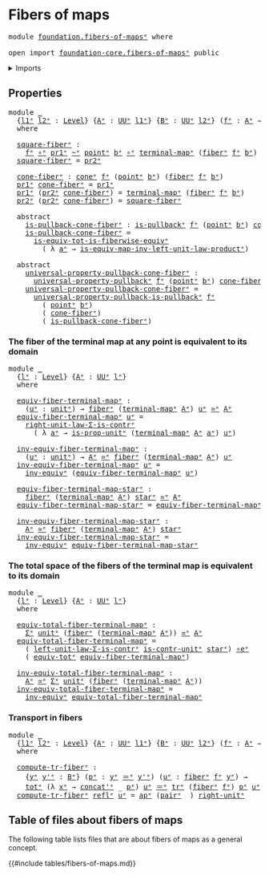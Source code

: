 # Fibers of maps

<pre class="Agda"><a id="27" class="Keyword">module</a> <a id="34" href="foundation.fibers-of-maps%25E1%25B5%2589.html" class="Module">foundation.fibers-of-mapsᵉ</a> <a id="61" class="Keyword">where</a>

<a id="68" class="Keyword">open</a> <a id="73" class="Keyword">import</a> <a id="80" href="foundation-core.fibers-of-maps%25E1%25B5%2589.html" class="Module">foundation-core.fibers-of-mapsᵉ</a> <a id="112" class="Keyword">public</a>
</pre>
<details><summary>Imports</summary>

<pre class="Agda"><a id="169" class="Keyword">open</a> <a id="174" class="Keyword">import</a> <a id="181" href="foundation.action-on-identifications-functions%25E1%25B5%2589.html" class="Module">foundation.action-on-identifications-functionsᵉ</a>
<a id="229" class="Keyword">open</a> <a id="234" class="Keyword">import</a> <a id="241" href="foundation.cones-over-cospan-diagrams%25E1%25B5%2589.html" class="Module">foundation.cones-over-cospan-diagramsᵉ</a>
<a id="280" class="Keyword">open</a> <a id="285" class="Keyword">import</a> <a id="292" href="foundation.dependent-pair-types%25E1%25B5%2589.html" class="Module">foundation.dependent-pair-typesᵉ</a>
<a id="325" class="Keyword">open</a> <a id="330" class="Keyword">import</a> <a id="337" href="foundation.type-arithmetic-dependent-pair-types%25E1%25B5%2589.html" class="Module">foundation.type-arithmetic-dependent-pair-typesᵉ</a>
<a id="386" class="Keyword">open</a> <a id="391" class="Keyword">import</a> <a id="398" href="foundation.type-arithmetic-unit-type%25E1%25B5%2589.html" class="Module">foundation.type-arithmetic-unit-typeᵉ</a>
<a id="436" class="Keyword">open</a> <a id="441" class="Keyword">import</a> <a id="448" href="foundation.unit-type%25E1%25B5%2589.html" class="Module">foundation.unit-typeᵉ</a>
<a id="470" class="Keyword">open</a> <a id="475" class="Keyword">import</a> <a id="482" href="foundation.universe-levels%25E1%25B5%2589.html" class="Module">foundation.universe-levelsᵉ</a>

<a id="511" class="Keyword">open</a> <a id="516" class="Keyword">import</a> <a id="523" href="foundation-core.contractible-types%25E1%25B5%2589.html" class="Module">foundation-core.contractible-typesᵉ</a>
<a id="559" class="Keyword">open</a> <a id="564" class="Keyword">import</a> <a id="571" href="foundation-core.equivalences%25E1%25B5%2589.html" class="Module">foundation-core.equivalencesᵉ</a>
<a id="601" class="Keyword">open</a> <a id="606" class="Keyword">import</a> <a id="613" href="foundation-core.function-types%25E1%25B5%2589.html" class="Module">foundation-core.function-typesᵉ</a>
<a id="645" class="Keyword">open</a> <a id="650" class="Keyword">import</a> <a id="657" href="foundation-core.functoriality-dependent-pair-types%25E1%25B5%2589.html" class="Module">foundation-core.functoriality-dependent-pair-typesᵉ</a>
<a id="709" class="Keyword">open</a> <a id="714" class="Keyword">import</a> <a id="721" href="foundation-core.homotopies%25E1%25B5%2589.html" class="Module">foundation-core.homotopiesᵉ</a>
<a id="749" class="Keyword">open</a> <a id="754" class="Keyword">import</a> <a id="761" href="foundation-core.identity-types%25E1%25B5%2589.html" class="Module">foundation-core.identity-typesᵉ</a>
<a id="793" class="Keyword">open</a> <a id="798" class="Keyword">import</a> <a id="805" href="foundation-core.pullbacks%25E1%25B5%2589.html" class="Module">foundation-core.pullbacksᵉ</a>
<a id="832" class="Keyword">open</a> <a id="837" class="Keyword">import</a> <a id="844" href="foundation-core.transport-along-identifications%25E1%25B5%2589.html" class="Module">foundation-core.transport-along-identificationsᵉ</a>
<a id="893" class="Keyword">open</a> <a id="898" class="Keyword">import</a> <a id="905" href="foundation-core.universal-property-pullbacks%25E1%25B5%2589.html" class="Module">foundation-core.universal-property-pullbacksᵉ</a>
</pre>
</details>

## Properties

<pre class="Agda"><a id="991" class="Keyword">module</a> <a id="998" href="foundation.fibers-of-maps%25E1%25B5%2589.html#998" class="Module">_</a>
  <a id="1002" class="Symbol">{</a><a id="1003" href="foundation.fibers-of-maps%25E1%25B5%2589.html#1003" class="Bound">l1ᵉ</a> <a id="1007" href="foundation.fibers-of-maps%25E1%25B5%2589.html#1007" class="Bound">l2ᵉ</a> <a id="1011" class="Symbol">:</a> <a id="1013" href="Agda.Primitive.html#742" class="Postulate">Level</a><a id="1018" class="Symbol">}</a> <a id="1020" class="Symbol">{</a><a id="1021" href="foundation.fibers-of-maps%25E1%25B5%2589.html#1021" class="Bound">Aᵉ</a> <a id="1024" class="Symbol">:</a> <a id="1026" href="Agda.Primitive.html#429" class="Primitive">UUᵉ</a> <a id="1030" href="foundation.fibers-of-maps%25E1%25B5%2589.html#1003" class="Bound">l1ᵉ</a><a id="1033" class="Symbol">}</a> <a id="1035" class="Symbol">{</a><a id="1036" href="foundation.fibers-of-maps%25E1%25B5%2589.html#1036" class="Bound">Bᵉ</a> <a id="1039" class="Symbol">:</a> <a id="1041" href="Agda.Primitive.html#429" class="Primitive">UUᵉ</a> <a id="1045" href="foundation.fibers-of-maps%25E1%25B5%2589.html#1007" class="Bound">l2ᵉ</a><a id="1048" class="Symbol">}</a> <a id="1050" class="Symbol">(</a><a id="1051" href="foundation.fibers-of-maps%25E1%25B5%2589.html#1051" class="Bound">fᵉ</a> <a id="1054" class="Symbol">:</a> <a id="1056" href="foundation.fibers-of-maps%25E1%25B5%2589.html#1021" class="Bound">Aᵉ</a> <a id="1059" class="Symbol">→</a> <a id="1061" href="foundation.fibers-of-maps%25E1%25B5%2589.html#1036" class="Bound">Bᵉ</a><a id="1063" class="Symbol">)</a> <a id="1065" class="Symbol">(</a><a id="1066" href="foundation.fibers-of-maps%25E1%25B5%2589.html#1066" class="Bound">bᵉ</a> <a id="1069" class="Symbol">:</a> <a id="1071" href="foundation.fibers-of-maps%25E1%25B5%2589.html#1036" class="Bound">Bᵉ</a><a id="1073" class="Symbol">)</a>
  <a id="1077" class="Keyword">where</a>

  <a id="1086" href="foundation.fibers-of-maps%25E1%25B5%2589.html#1086" class="Function">square-fiberᵉ</a> <a id="1100" class="Symbol">:</a>
    <a id="1106" href="foundation.fibers-of-maps%25E1%25B5%2589.html#1051" class="Bound">fᵉ</a> <a id="1109" href="foundation-core.function-types%25E1%25B5%2589.html#476" class="Function Operator">∘ᵉ</a> <a id="1112" href="foundation.dependent-pair-types%25E1%25B5%2589.html#697" class="Field">pr1ᵉ</a> <a id="1117" href="foundation-core.homotopies%25E1%25B5%2589.html#2800" class="Function Operator">~ᵉ</a> <a id="1120" href="foundation.unit-type%25E1%25B5%2589.html#1307" class="Function">pointᵉ</a> <a id="1127" href="foundation.fibers-of-maps%25E1%25B5%2589.html#1066" class="Bound">bᵉ</a> <a id="1130" href="foundation-core.function-types%25E1%25B5%2589.html#476" class="Function Operator">∘ᵉ</a> <a id="1133" href="foundation.unit-type%25E1%25B5%2589.html#1143" class="Function">terminal-mapᵉ</a> <a id="1147" class="Symbol">(</a><a id="1148" href="foundation-core.fibers-of-maps%25E1%25B5%2589.html#962" class="Function">fiberᵉ</a> <a id="1155" href="foundation.fibers-of-maps%25E1%25B5%2589.html#1051" class="Bound">fᵉ</a> <a id="1158" href="foundation.fibers-of-maps%25E1%25B5%2589.html#1066" class="Bound">bᵉ</a><a id="1160" class="Symbol">)</a>
  <a id="1164" href="foundation.fibers-of-maps%25E1%25B5%2589.html#1086" class="Function">square-fiberᵉ</a> <a id="1178" class="Symbol">=</a> <a id="1180" href="foundation.dependent-pair-types%25E1%25B5%2589.html#711" class="Field">pr2ᵉ</a>

  <a id="1188" href="foundation.fibers-of-maps%25E1%25B5%2589.html#1188" class="Function">cone-fiberᵉ</a> <a id="1200" class="Symbol">:</a> <a id="1202" href="foundation.cones-over-cospan-diagrams%25E1%25B5%2589.html#1896" class="Function">coneᵉ</a> <a id="1208" href="foundation.fibers-of-maps%25E1%25B5%2589.html#1051" class="Bound">fᵉ</a> <a id="1211" class="Symbol">(</a><a id="1212" href="foundation.unit-type%25E1%25B5%2589.html#1307" class="Function">pointᵉ</a> <a id="1219" href="foundation.fibers-of-maps%25E1%25B5%2589.html#1066" class="Bound">bᵉ</a><a id="1221" class="Symbol">)</a> <a id="1223" class="Symbol">(</a><a id="1224" href="foundation-core.fibers-of-maps%25E1%25B5%2589.html#962" class="Function">fiberᵉ</a> <a id="1231" href="foundation.fibers-of-maps%25E1%25B5%2589.html#1051" class="Bound">fᵉ</a> <a id="1234" href="foundation.fibers-of-maps%25E1%25B5%2589.html#1066" class="Bound">bᵉ</a><a id="1236" class="Symbol">)</a>
  <a id="1240" href="foundation.dependent-pair-types%25E1%25B5%2589.html#697" class="Field">pr1ᵉ</a> <a id="1245" href="foundation.fibers-of-maps%25E1%25B5%2589.html#1188" class="Function">cone-fiberᵉ</a> <a id="1257" class="Symbol">=</a> <a id="1259" href="foundation.dependent-pair-types%25E1%25B5%2589.html#697" class="Field">pr1ᵉ</a>
  <a id="1266" href="foundation.dependent-pair-types%25E1%25B5%2589.html#697" class="Field">pr1ᵉ</a> <a id="1271" class="Symbol">(</a><a id="1272" href="foundation.dependent-pair-types%25E1%25B5%2589.html#711" class="Field">pr2ᵉ</a> <a id="1277" href="foundation.fibers-of-maps%25E1%25B5%2589.html#1188" class="Function">cone-fiberᵉ</a><a id="1288" class="Symbol">)</a> <a id="1290" class="Symbol">=</a> <a id="1292" href="foundation.unit-type%25E1%25B5%2589.html#1143" class="Function">terminal-mapᵉ</a> <a id="1306" class="Symbol">(</a><a id="1307" href="foundation-core.fibers-of-maps%25E1%25B5%2589.html#962" class="Function">fiberᵉ</a> <a id="1314" href="foundation.fibers-of-maps%25E1%25B5%2589.html#1051" class="Bound">fᵉ</a> <a id="1317" href="foundation.fibers-of-maps%25E1%25B5%2589.html#1066" class="Bound">bᵉ</a><a id="1319" class="Symbol">)</a>
  <a id="1323" href="foundation.dependent-pair-types%25E1%25B5%2589.html#711" class="Field">pr2ᵉ</a> <a id="1328" class="Symbol">(</a><a id="1329" href="foundation.dependent-pair-types%25E1%25B5%2589.html#711" class="Field">pr2ᵉ</a> <a id="1334" href="foundation.fibers-of-maps%25E1%25B5%2589.html#1188" class="Function">cone-fiberᵉ</a><a id="1345" class="Symbol">)</a> <a id="1347" class="Symbol">=</a> <a id="1349" href="foundation.fibers-of-maps%25E1%25B5%2589.html#1086" class="Function">square-fiberᵉ</a>

  <a id="1366" class="Keyword">abstract</a>
    <a id="1379" href="foundation.fibers-of-maps%25E1%25B5%2589.html#1379" class="Function">is-pullback-cone-fiberᵉ</a> <a id="1403" class="Symbol">:</a> <a id="1405" href="foundation-core.pullbacks%25E1%25B5%2589.html#2234" class="Function">is-pullbackᵉ</a> <a id="1418" href="foundation.fibers-of-maps%25E1%25B5%2589.html#1051" class="Bound">fᵉ</a> <a id="1421" class="Symbol">(</a><a id="1422" href="foundation.unit-type%25E1%25B5%2589.html#1307" class="Function">pointᵉ</a> <a id="1429" href="foundation.fibers-of-maps%25E1%25B5%2589.html#1066" class="Bound">bᵉ</a><a id="1431" class="Symbol">)</a> <a id="1433" href="foundation.fibers-of-maps%25E1%25B5%2589.html#1188" class="Function">cone-fiberᵉ</a>
    <a id="1449" href="foundation.fibers-of-maps%25E1%25B5%2589.html#1379" class="Function">is-pullback-cone-fiberᵉ</a> <a id="1473" class="Symbol">=</a>
      <a id="1481" href="foundation-core.functoriality-dependent-pair-types%25E1%25B5%2589.html#6768" class="Function">is-equiv-tot-is-fiberwise-equivᵉ</a>
        <a id="1522" class="Symbol">(</a> <a id="1524" class="Symbol">λ</a> <a id="1526" href="foundation.fibers-of-maps%25E1%25B5%2589.html#1526" class="Bound">aᵉ</a> <a id="1529" class="Symbol">→</a> <a id="1531" href="foundation.type-arithmetic-unit-type%25E1%25B5%2589.html#3347" class="Function">is-equiv-map-inv-left-unit-law-productᵉ</a><a id="1570" class="Symbol">)</a>

  <a id="1575" class="Keyword">abstract</a>
    <a id="1588" href="foundation.fibers-of-maps%25E1%25B5%2589.html#1588" class="Function">universal-property-pullback-cone-fiberᵉ</a> <a id="1628" class="Symbol">:</a>
      <a id="1636" href="foundation-core.universal-property-pullbacks%25E1%25B5%2589.html#976" class="Function">universal-property-pullbackᵉ</a> <a id="1665" href="foundation.fibers-of-maps%25E1%25B5%2589.html#1051" class="Bound">fᵉ</a> <a id="1668" class="Symbol">(</a><a id="1669" href="foundation.unit-type%25E1%25B5%2589.html#1307" class="Function">pointᵉ</a> <a id="1676" href="foundation.fibers-of-maps%25E1%25B5%2589.html#1066" class="Bound">bᵉ</a><a id="1678" class="Symbol">)</a> <a id="1680" href="foundation.fibers-of-maps%25E1%25B5%2589.html#1188" class="Function">cone-fiberᵉ</a>
    <a id="1696" href="foundation.fibers-of-maps%25E1%25B5%2589.html#1588" class="Function">universal-property-pullback-cone-fiberᵉ</a> <a id="1736" class="Symbol">=</a>
      <a id="1744" href="foundation-core.pullbacks%25E1%25B5%2589.html#3020" class="Function">universal-property-pullback-is-pullbackᵉ</a> <a id="1785" href="foundation.fibers-of-maps%25E1%25B5%2589.html#1051" class="Bound">fᵉ</a>
        <a id="1796" class="Symbol">(</a> <a id="1798" href="foundation.unit-type%25E1%25B5%2589.html#1307" class="Function">pointᵉ</a> <a id="1805" href="foundation.fibers-of-maps%25E1%25B5%2589.html#1066" class="Bound">bᵉ</a><a id="1807" class="Symbol">)</a>
        <a id="1817" class="Symbol">(</a> <a id="1819" href="foundation.fibers-of-maps%25E1%25B5%2589.html#1188" class="Function">cone-fiberᵉ</a><a id="1830" class="Symbol">)</a>
        <a id="1840" class="Symbol">(</a> <a id="1842" href="foundation.fibers-of-maps%25E1%25B5%2589.html#1379" class="Function">is-pullback-cone-fiberᵉ</a><a id="1865" class="Symbol">)</a>
</pre>
### The fiber of the terminal map at any point is equivalent to its domain

<pre class="Agda"><a id="1956" class="Keyword">module</a> <a id="1963" href="foundation.fibers-of-maps%25E1%25B5%2589.html#1963" class="Module">_</a>
  <a id="1967" class="Symbol">{</a><a id="1968" href="foundation.fibers-of-maps%25E1%25B5%2589.html#1968" class="Bound">lᵉ</a> <a id="1971" class="Symbol">:</a> <a id="1973" href="Agda.Primitive.html#742" class="Postulate">Level</a><a id="1978" class="Symbol">}</a> <a id="1980" class="Symbol">{</a><a id="1981" href="foundation.fibers-of-maps%25E1%25B5%2589.html#1981" class="Bound">Aᵉ</a> <a id="1984" class="Symbol">:</a> <a id="1986" href="Agda.Primitive.html#429" class="Primitive">UUᵉ</a> <a id="1990" href="foundation.fibers-of-maps%25E1%25B5%2589.html#1968" class="Bound">lᵉ</a><a id="1992" class="Symbol">}</a>
  <a id="1996" class="Keyword">where</a>

  <a id="2005" href="foundation.fibers-of-maps%25E1%25B5%2589.html#2005" class="Function">equiv-fiber-terminal-mapᵉ</a> <a id="2031" class="Symbol">:</a>
    <a id="2037" class="Symbol">(</a><a id="2038" href="foundation.fibers-of-maps%25E1%25B5%2589.html#2038" class="Bound">uᵉ</a> <a id="2041" class="Symbol">:</a> <a id="2043" href="foundation.unit-type%25E1%25B5%2589.html#826" class="Record">unitᵉ</a><a id="2048" class="Symbol">)</a> <a id="2050" class="Symbol">→</a> <a id="2052" href="foundation-core.fibers-of-maps%25E1%25B5%2589.html#962" class="Function">fiberᵉ</a> <a id="2059" class="Symbol">(</a><a id="2060" href="foundation.unit-type%25E1%25B5%2589.html#1143" class="Function">terminal-mapᵉ</a> <a id="2074" href="foundation.fibers-of-maps%25E1%25B5%2589.html#1981" class="Bound">Aᵉ</a><a id="2076" class="Symbol">)</a> <a id="2078" href="foundation.fibers-of-maps%25E1%25B5%2589.html#2038" class="Bound">uᵉ</a> <a id="2081" href="foundation-core.equivalences%25E1%25B5%2589.html#2662" class="Function Operator">≃ᵉ</a> <a id="2084" href="foundation.fibers-of-maps%25E1%25B5%2589.html#1981" class="Bound">Aᵉ</a>
  <a id="2089" href="foundation.fibers-of-maps%25E1%25B5%2589.html#2005" class="Function">equiv-fiber-terminal-mapᵉ</a> <a id="2115" href="foundation.fibers-of-maps%25E1%25B5%2589.html#2115" class="Bound">uᵉ</a> <a id="2118" class="Symbol">=</a>
    <a id="2124" href="foundation.type-arithmetic-dependent-pair-types%25E1%25B5%2589.html#4047" class="Function">right-unit-law-Σ-is-contrᵉ</a>
      <a id="2157" class="Symbol">(</a> <a id="2159" class="Symbol">λ</a> <a id="2161" href="foundation.fibers-of-maps%25E1%25B5%2589.html#2161" class="Bound">aᵉ</a> <a id="2164" class="Symbol">→</a> <a id="2166" href="foundation.unit-type%25E1%25B5%2589.html#2997" class="Function">is-prop-unitᵉ</a> <a id="2180" class="Symbol">(</a><a id="2181" href="foundation.unit-type%25E1%25B5%2589.html#1143" class="Function">terminal-mapᵉ</a> <a id="2195" href="foundation.fibers-of-maps%25E1%25B5%2589.html#1981" class="Bound">Aᵉ</a> <a id="2198" href="foundation.fibers-of-maps%25E1%25B5%2589.html#2161" class="Bound">aᵉ</a><a id="2200" class="Symbol">)</a> <a id="2202" href="foundation.fibers-of-maps%25E1%25B5%2589.html#2115" class="Bound">uᵉ</a><a id="2204" class="Symbol">)</a>

  <a id="2209" href="foundation.fibers-of-maps%25E1%25B5%2589.html#2209" class="Function">inv-equiv-fiber-terminal-mapᵉ</a> <a id="2239" class="Symbol">:</a>
    <a id="2245" class="Symbol">(</a><a id="2246" href="foundation.fibers-of-maps%25E1%25B5%2589.html#2246" class="Bound">uᵉ</a> <a id="2249" class="Symbol">:</a> <a id="2251" href="foundation.unit-type%25E1%25B5%2589.html#826" class="Record">unitᵉ</a><a id="2256" class="Symbol">)</a> <a id="2258" class="Symbol">→</a> <a id="2260" href="foundation.fibers-of-maps%25E1%25B5%2589.html#1981" class="Bound">Aᵉ</a> <a id="2263" href="foundation-core.equivalences%25E1%25B5%2589.html#2662" class="Function Operator">≃ᵉ</a> <a id="2266" href="foundation-core.fibers-of-maps%25E1%25B5%2589.html#962" class="Function">fiberᵉ</a> <a id="2273" class="Symbol">(</a><a id="2274" href="foundation.unit-type%25E1%25B5%2589.html#1143" class="Function">terminal-mapᵉ</a> <a id="2288" href="foundation.fibers-of-maps%25E1%25B5%2589.html#1981" class="Bound">Aᵉ</a><a id="2290" class="Symbol">)</a> <a id="2292" href="foundation.fibers-of-maps%25E1%25B5%2589.html#2246" class="Bound">uᵉ</a>
  <a id="2297" href="foundation.fibers-of-maps%25E1%25B5%2589.html#2209" class="Function">inv-equiv-fiber-terminal-mapᵉ</a> <a id="2327" href="foundation.fibers-of-maps%25E1%25B5%2589.html#2327" class="Bound">uᵉ</a> <a id="2330" class="Symbol">=</a>
    <a id="2336" href="foundation-core.equivalences%25E1%25B5%2589.html#9353" class="Function">inv-equivᵉ</a> <a id="2347" class="Symbol">(</a><a id="2348" href="foundation.fibers-of-maps%25E1%25B5%2589.html#2005" class="Function">equiv-fiber-terminal-mapᵉ</a> <a id="2374" href="foundation.fibers-of-maps%25E1%25B5%2589.html#2327" class="Bound">uᵉ</a><a id="2376" class="Symbol">)</a>

  <a id="2381" href="foundation.fibers-of-maps%25E1%25B5%2589.html#2381" class="Function">equiv-fiber-terminal-map-starᵉ</a> <a id="2412" class="Symbol">:</a>
    <a id="2418" href="foundation-core.fibers-of-maps%25E1%25B5%2589.html#962" class="Function">fiberᵉ</a> <a id="2425" class="Symbol">(</a><a id="2426" href="foundation.unit-type%25E1%25B5%2589.html#1143" class="Function">terminal-mapᵉ</a> <a id="2440" href="foundation.fibers-of-maps%25E1%25B5%2589.html#1981" class="Bound">Aᵉ</a><a id="2442" class="Symbol">)</a> <a id="2444" href="foundation.unit-type%25E1%25B5%2589.html#873" class="InductiveConstructor">starᵉ</a> <a id="2450" href="foundation-core.equivalences%25E1%25B5%2589.html#2662" class="Function Operator">≃ᵉ</a> <a id="2453" href="foundation.fibers-of-maps%25E1%25B5%2589.html#1981" class="Bound">Aᵉ</a>
  <a id="2458" href="foundation.fibers-of-maps%25E1%25B5%2589.html#2381" class="Function">equiv-fiber-terminal-map-starᵉ</a> <a id="2489" class="Symbol">=</a> <a id="2491" href="foundation.fibers-of-maps%25E1%25B5%2589.html#2005" class="Function">equiv-fiber-terminal-mapᵉ</a> <a id="2517" href="foundation.unit-type%25E1%25B5%2589.html#873" class="InductiveConstructor">starᵉ</a>

  <a id="2526" href="foundation.fibers-of-maps%25E1%25B5%2589.html#2526" class="Function">inv-equiv-fiber-terminal-map-starᵉ</a> <a id="2561" class="Symbol">:</a>
    <a id="2567" href="foundation.fibers-of-maps%25E1%25B5%2589.html#1981" class="Bound">Aᵉ</a> <a id="2570" href="foundation-core.equivalences%25E1%25B5%2589.html#2662" class="Function Operator">≃ᵉ</a> <a id="2573" href="foundation-core.fibers-of-maps%25E1%25B5%2589.html#962" class="Function">fiberᵉ</a> <a id="2580" class="Symbol">(</a><a id="2581" href="foundation.unit-type%25E1%25B5%2589.html#1143" class="Function">terminal-mapᵉ</a> <a id="2595" href="foundation.fibers-of-maps%25E1%25B5%2589.html#1981" class="Bound">Aᵉ</a><a id="2597" class="Symbol">)</a> <a id="2599" href="foundation.unit-type%25E1%25B5%2589.html#873" class="InductiveConstructor">starᵉ</a>
  <a id="2607" href="foundation.fibers-of-maps%25E1%25B5%2589.html#2526" class="Function">inv-equiv-fiber-terminal-map-starᵉ</a> <a id="2642" class="Symbol">=</a>
    <a id="2648" href="foundation-core.equivalences%25E1%25B5%2589.html#9353" class="Function">inv-equivᵉ</a> <a id="2659" href="foundation.fibers-of-maps%25E1%25B5%2589.html#2381" class="Function">equiv-fiber-terminal-map-starᵉ</a>
</pre>
### The total space of the fibers of the terminal map is equivalent to its domain

<pre class="Agda"><a id="2786" class="Keyword">module</a> <a id="2793" href="foundation.fibers-of-maps%25E1%25B5%2589.html#2793" class="Module">_</a>
  <a id="2797" class="Symbol">{</a><a id="2798" href="foundation.fibers-of-maps%25E1%25B5%2589.html#2798" class="Bound">lᵉ</a> <a id="2801" class="Symbol">:</a> <a id="2803" href="Agda.Primitive.html#742" class="Postulate">Level</a><a id="2808" class="Symbol">}</a> <a id="2810" class="Symbol">{</a><a id="2811" href="foundation.fibers-of-maps%25E1%25B5%2589.html#2811" class="Bound">Aᵉ</a> <a id="2814" class="Symbol">:</a> <a id="2816" href="Agda.Primitive.html#429" class="Primitive">UUᵉ</a> <a id="2820" href="foundation.fibers-of-maps%25E1%25B5%2589.html#2798" class="Bound">lᵉ</a><a id="2822" class="Symbol">}</a>
  <a id="2826" class="Keyword">where</a>

  <a id="2835" href="foundation.fibers-of-maps%25E1%25B5%2589.html#2835" class="Function">equiv-total-fiber-terminal-mapᵉ</a> <a id="2867" class="Symbol">:</a>
    <a id="2873" href="foundation.dependent-pair-types%25E1%25B5%2589.html#585" class="Record">Σᵉ</a> <a id="2876" href="foundation.unit-type%25E1%25B5%2589.html#826" class="Record">unitᵉ</a> <a id="2882" class="Symbol">(</a><a id="2883" href="foundation-core.fibers-of-maps%25E1%25B5%2589.html#962" class="Function">fiberᵉ</a> <a id="2890" class="Symbol">(</a><a id="2891" href="foundation.unit-type%25E1%25B5%2589.html#1143" class="Function">terminal-mapᵉ</a> <a id="2905" href="foundation.fibers-of-maps%25E1%25B5%2589.html#2811" class="Bound">Aᵉ</a><a id="2907" class="Symbol">))</a> <a id="2910" href="foundation-core.equivalences%25E1%25B5%2589.html#2662" class="Function Operator">≃ᵉ</a> <a id="2913" href="foundation.fibers-of-maps%25E1%25B5%2589.html#2811" class="Bound">Aᵉ</a>
  <a id="2918" href="foundation.fibers-of-maps%25E1%25B5%2589.html#2835" class="Function">equiv-total-fiber-terminal-mapᵉ</a> <a id="2950" class="Symbol">=</a>
    <a id="2956" class="Symbol">(</a> <a id="2958" href="foundation.type-arithmetic-dependent-pair-types%25E1%25B5%2589.html#2720" class="Function">left-unit-law-Σ-is-contrᵉ</a> <a id="2984" href="foundation.unit-type%25E1%25B5%2589.html#1907" class="Function">is-contr-unitᵉ</a> <a id="2999" href="foundation.unit-type%25E1%25B5%2589.html#873" class="InductiveConstructor">starᵉ</a><a id="3004" class="Symbol">)</a> <a id="3006" href="foundation-core.equivalences%25E1%25B5%2589.html#14156" class="Function Operator">∘eᵉ</a>
    <a id="3014" class="Symbol">(</a> <a id="3016" href="foundation-core.functoriality-dependent-pair-types%25E1%25B5%2589.html#7790" class="Function">equiv-totᵉ</a> <a id="3027" href="foundation.fibers-of-maps%25E1%25B5%2589.html#2005" class="Function">equiv-fiber-terminal-mapᵉ</a><a id="3052" class="Symbol">)</a>

  <a id="3057" href="foundation.fibers-of-maps%25E1%25B5%2589.html#3057" class="Function">inv-equiv-total-fiber-terminal-mapᵉ</a> <a id="3093" class="Symbol">:</a>
    <a id="3099" href="foundation.fibers-of-maps%25E1%25B5%2589.html#2811" class="Bound">Aᵉ</a> <a id="3102" href="foundation-core.equivalences%25E1%25B5%2589.html#2662" class="Function Operator">≃ᵉ</a> <a id="3105" href="foundation.dependent-pair-types%25E1%25B5%2589.html#585" class="Record">Σᵉ</a> <a id="3108" href="foundation.unit-type%25E1%25B5%2589.html#826" class="Record">unitᵉ</a> <a id="3114" class="Symbol">(</a><a id="3115" href="foundation-core.fibers-of-maps%25E1%25B5%2589.html#962" class="Function">fiberᵉ</a> <a id="3122" class="Symbol">(</a><a id="3123" href="foundation.unit-type%25E1%25B5%2589.html#1143" class="Function">terminal-mapᵉ</a> <a id="3137" href="foundation.fibers-of-maps%25E1%25B5%2589.html#2811" class="Bound">Aᵉ</a><a id="3139" class="Symbol">))</a>
  <a id="3144" href="foundation.fibers-of-maps%25E1%25B5%2589.html#3057" class="Function">inv-equiv-total-fiber-terminal-mapᵉ</a> <a id="3180" class="Symbol">=</a>
    <a id="3186" href="foundation-core.equivalences%25E1%25B5%2589.html#9353" class="Function">inv-equivᵉ</a> <a id="3197" href="foundation.fibers-of-maps%25E1%25B5%2589.html#2835" class="Function">equiv-total-fiber-terminal-mapᵉ</a>
</pre>
### Transport in fibers

<pre class="Agda"><a id="3267" class="Keyword">module</a> <a id="3274" href="foundation.fibers-of-maps%25E1%25B5%2589.html#3274" class="Module">_</a>
  <a id="3278" class="Symbol">{</a><a id="3279" href="foundation.fibers-of-maps%25E1%25B5%2589.html#3279" class="Bound">l1ᵉ</a> <a id="3283" href="foundation.fibers-of-maps%25E1%25B5%2589.html#3283" class="Bound">l2ᵉ</a> <a id="3287" class="Symbol">:</a> <a id="3289" href="Agda.Primitive.html#742" class="Postulate">Level</a><a id="3294" class="Symbol">}</a> <a id="3296" class="Symbol">{</a><a id="3297" href="foundation.fibers-of-maps%25E1%25B5%2589.html#3297" class="Bound">Aᵉ</a> <a id="3300" class="Symbol">:</a> <a id="3302" href="Agda.Primitive.html#429" class="Primitive">UUᵉ</a> <a id="3306" href="foundation.fibers-of-maps%25E1%25B5%2589.html#3279" class="Bound">l1ᵉ</a><a id="3309" class="Symbol">}</a> <a id="3311" class="Symbol">{</a><a id="3312" href="foundation.fibers-of-maps%25E1%25B5%2589.html#3312" class="Bound">Bᵉ</a> <a id="3315" class="Symbol">:</a> <a id="3317" href="Agda.Primitive.html#429" class="Primitive">UUᵉ</a> <a id="3321" href="foundation.fibers-of-maps%25E1%25B5%2589.html#3283" class="Bound">l2ᵉ</a><a id="3324" class="Symbol">}</a> <a id="3326" class="Symbol">(</a><a id="3327" href="foundation.fibers-of-maps%25E1%25B5%2589.html#3327" class="Bound">fᵉ</a> <a id="3330" class="Symbol">:</a> <a id="3332" href="foundation.fibers-of-maps%25E1%25B5%2589.html#3297" class="Bound">Aᵉ</a> <a id="3335" class="Symbol">→</a> <a id="3337" href="foundation.fibers-of-maps%25E1%25B5%2589.html#3312" class="Bound">Bᵉ</a><a id="3339" class="Symbol">)</a>
  <a id="3343" class="Keyword">where</a>

  <a id="3352" href="foundation.fibers-of-maps%25E1%25B5%2589.html#3352" class="Function">compute-tr-fiberᵉ</a> <a id="3370" class="Symbol">:</a>
    <a id="3376" class="Symbol">{</a><a id="3377" href="foundation.fibers-of-maps%25E1%25B5%2589.html#3377" class="Bound">yᵉ</a> <a id="3380" href="foundation.fibers-of-maps%25E1%25B5%2589.html#3380" class="Bound">y&#39;ᵉ</a> <a id="3384" class="Symbol">:</a> <a id="3386" href="foundation.fibers-of-maps%25E1%25B5%2589.html#3312" class="Bound">Bᵉ</a><a id="3388" class="Symbol">}</a> <a id="3390" class="Symbol">(</a><a id="3391" href="foundation.fibers-of-maps%25E1%25B5%2589.html#3391" class="Bound">pᵉ</a> <a id="3394" class="Symbol">:</a> <a id="3396" href="foundation.fibers-of-maps%25E1%25B5%2589.html#3377" class="Bound">yᵉ</a> <a id="3399" href="foundation-core.identity-types%25E1%25B5%2589.html#2730" class="Function Operator">＝ᵉ</a> <a id="3402" href="foundation.fibers-of-maps%25E1%25B5%2589.html#3380" class="Bound">y&#39;ᵉ</a><a id="3405" class="Symbol">)</a> <a id="3407" class="Symbol">(</a><a id="3408" href="foundation.fibers-of-maps%25E1%25B5%2589.html#3408" class="Bound">uᵉ</a> <a id="3411" class="Symbol">:</a> <a id="3413" href="foundation-core.fibers-of-maps%25E1%25B5%2589.html#962" class="Function">fiberᵉ</a> <a id="3420" href="foundation.fibers-of-maps%25E1%25B5%2589.html#3327" class="Bound">fᵉ</a> <a id="3423" href="foundation.fibers-of-maps%25E1%25B5%2589.html#3377" class="Bound">yᵉ</a><a id="3425" class="Symbol">)</a> <a id="3427" class="Symbol">→</a>
    <a id="3433" href="foundation-core.functoriality-dependent-pair-types%25E1%25B5%2589.html#1600" class="Function">totᵉ</a> <a id="3438" class="Symbol">(λ</a> <a id="3441" href="foundation.fibers-of-maps%25E1%25B5%2589.html#3441" class="Bound">xᵉ</a> <a id="3444" class="Symbol">→</a> <a id="3446" href="foundation-core.identity-types%25E1%25B5%2589.html#6085" class="Function">concat&#39;ᵉ</a> <a id="3455" class="Symbol">_</a> <a id="3457" href="foundation.fibers-of-maps%25E1%25B5%2589.html#3391" class="Bound">pᵉ</a><a id="3459" class="Symbol">)</a> <a id="3461" href="foundation.fibers-of-maps%25E1%25B5%2589.html#3408" class="Bound">uᵉ</a> <a id="3464" href="foundation-core.identity-types%25E1%25B5%2589.html#2730" class="Function Operator">＝ᵉ</a> <a id="3467" href="foundation-core.transport-along-identifications%25E1%25B5%2589.html#837" class="Function">trᵉ</a> <a id="3471" class="Symbol">(</a><a id="3472" href="foundation-core.fibers-of-maps%25E1%25B5%2589.html#962" class="Function">fiberᵉ</a> <a id="3479" href="foundation.fibers-of-maps%25E1%25B5%2589.html#3327" class="Bound">fᵉ</a><a id="3481" class="Symbol">)</a> <a id="3483" href="foundation.fibers-of-maps%25E1%25B5%2589.html#3391" class="Bound">pᵉ</a> <a id="3486" href="foundation.fibers-of-maps%25E1%25B5%2589.html#3408" class="Bound">uᵉ</a>
  <a id="3491" href="foundation.fibers-of-maps%25E1%25B5%2589.html#3352" class="Function">compute-tr-fiberᵉ</a> <a id="3509" href="foundation-core.identity-types%25E1%25B5%2589.html#2694" class="InductiveConstructor">reflᵉ</a> <a id="3515" href="foundation.fibers-of-maps%25E1%25B5%2589.html#3515" class="Bound">uᵉ</a> <a id="3518" class="Symbol">=</a> <a id="3520" href="foundation.action-on-identifications-functions%25E1%25B5%2589.html#735" class="Function">apᵉ</a> <a id="3524" class="Symbol">(</a><a id="3525" href="foundation.dependent-pair-types%25E1%25B5%2589.html#679" class="InductiveConstructor">pairᵉ</a> <a id="3531" class="Symbol">_)</a> <a id="3534" href="foundation-core.identity-types%25E1%25B5%2589.html#8588" class="Function">right-unitᵉ</a>
</pre>
## Table of files about fibers of maps

The following table lists files that are about fibers of maps as a general
concept.

{{#include tables/fibers-of-maps.md}}